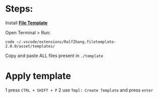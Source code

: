 # Steps:
Install [**File Template**](https://marketplace.visualstudio.com/items?itemName=RalfZhang.filetemplate)

Open Terminal >
Run:
```pwsh
code ~/.vscode/extensions/RalfZhang.filetemplate-2.0.0/asset/templates/
```
Copy and paste ALL files present in `./template`

# Apply template

1 press `CTRL + SHIFT + P`
2 use `Tmpl: Create Template` and press `enter`